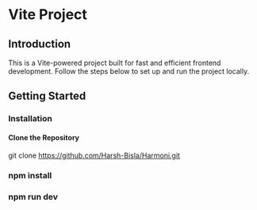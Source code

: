 # Vite Project

## Introduction  
This is a Vite-powered project built for fast and efficient frontend development. Follow the steps below to set up and run the project locally.  

## Getting Started  

###  Installation  

####  Clone the Repository  

git clone https://github.com/Harsh-Bisla/Harmoni.git

### npm install
### npm run dev
